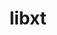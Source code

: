 ---
title: "libxt"
layout: cache
categories: [package, develop-2025-05-04]
meta: {"compilers": ["gcc@11.1.0", "gcc@11.4.0", "gcc@13.2.0"], "num_specs": 6, "num_specs_by_stack": {"data-vis-sdk": 1, "e4s": 3, "e4s-rocm-external": 1, "hep": 1, "ml-linux-x86_64-rocm": 1, "root": 6}, "oss": ["ubuntu20.04", "ubuntu22.04", "ubuntu24.04"], "platforms": ["linux"], "stacks": ["data-vis-sdk", "e4s", "e4s-rocm-external", "hep", "ml-linux-x86_64-rocm", "root"], "targets": ["x86_64_v3"], "versions": ["1.3.1"]}
spec_details: [{"compiler": "gcc@13.2.0", "hash": "4ldeqbza76j6fcghnqjt2b4nivfhyzdx", "os": "ubuntu24.04", "platform": "linux", "size": "-", "stacks": ["ml-linux-x86_64-rocm", "root"], "target": "x86_64_v3", "variants": ["build_system=autotools"], "versions": ["1.3.1"]}, {"compiler": "gcc@11.4.0", "hash": "cokemd5vaamaqqhs4ni523qlmcsbpfzb", "os": "ubuntu22.04", "platform": "linux", "size": "-", "stacks": ["e4s", "root"], "target": "x86_64_v3", "variants": ["build_system=autotools"], "versions": ["1.3.1"]}, {"compiler": "gcc@11.4.0", "hash": "g24fs3ho7qtacigfadzmyg5jvniswkzd", "os": "ubuntu22.04", "platform": "linux", "size": "-", "stacks": ["e4s", "root"], "target": "x86_64_v3", "variants": ["build_system=autotools"], "versions": ["1.3.1"]}, {"compiler": "gcc@11.4.0", "hash": "nryba5m7xigwcn32vie5hzqlfgd26c4l", "os": "ubuntu22.04", "platform": "linux", "size": "-", "stacks": ["e4s", "e4s-rocm-external", "root"], "target": "x86_64_v3", "variants": ["build_system=autotools"], "versions": ["1.3.1"]}, {"compiler": "gcc@11.1.0", "hash": "o33v6hglim6talo2argrgzw7yxmjadpa", "os": "ubuntu20.04", "platform": "linux", "size": "-", "stacks": ["data-vis-sdk", "root"], "target": "x86_64_v3", "variants": ["build_system=autotools"], "versions": ["1.3.1"]}, {"compiler": "gcc@11.4.0", "hash": "zpk7gkmcu2drws5hlxsn65yk6oxm7yxr", "os": "ubuntu22.04", "platform": "linux", "size": "-", "stacks": ["hep", "root"], "target": "x86_64_v3", "variants": ["build_system=autotools"], "versions": ["1.3.1"]}]
---